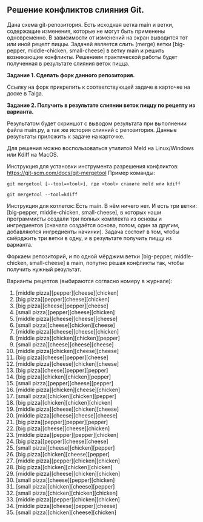 ## Решение конфликтов слияния Git.

Дана схема git-репозитория. Есть исходная ветка main и ветки, содержащие изменения, которые не могут быть применены одновременно. В зависимости от изменений на экран выводится тот или иной рецепт пиццы.
Задачей является слить (merge) ветки [big-pepper, middle-chicken, small-cheese] в ветку main и решить возникающие конфликты. 
Решением практической работы будет полученная в результате слияния веток пицца.

**Задание 1. Сделать форк данного репозитория.**

Ссылку на форк прикрепить к соответствующей задаче в карточке на доске в Taiga.

**Задание 2. Получить в результате слиянии веток пиццу по рецепту из варианта.**

Результатом будет скриншот с выводом результата при выполнении файла main.py, а так же история слияний с репозитория.
Данные результаты приложить к задаче на карточке.

Для решения можно воспользоваться утилитой Meld на Linux/Windows или Kdiff на MacOS.

Инструкция для установки инструмента разрешения конфликтов: https://git-scm.com/docs/git-mergetool
Пример команды:

```
git mergetool [--tool=<tool>], где <tool> ставите meld или kdiff
```
```
git mergetool --tool=kdiff
```

Инструкция для котлеток:
Есть main. В нём ничего нет. И есть три ветки: [big-pepper, middle-chicken, small-cheese], в которых наши программисты создали три полных комплекта из основы и ингредиентов (сначала создаётся основа, потом, один за другим, добавляются ингредиенты начинки). 
Задача состоит в том, чтобы смёрджить три ветки в одну, и в результате получить пиццу из варианта.

Форкаем репозиторий, и по одной мёрджим ветки [big-pepper, middle-chicken, small-cheese] в main, попутно решая конфликты так, чтобы получить нужный результат.

Варианты рецептов (выбираются согласно номеру в журнале):

 1. [middle pizza][pepper][cheese][chicken]
 2. [big pizza][pepper][cheese][chicken]
 3. [big pizza][cheese][pepper][cheese]
 4. [small pizza][pepper][cheese][chicken]
 5. [middle pizza][cheese][cheese][cheese]
 6. [small pizza][cheese][chicken][cheese]
 7. [middle pizza][cheese][cheese][chicken]
 8. [middle pizza][chicken][chicken][pepper]
 9. [small pizza][cheese][cheese][cheese]
10. [middle pizza][chicken][cheese][cheese]
11. [big pizza][cheese][pepper][cheese]
12. [middle pizza][cheese][chicken][cheese]
13. [big pizza][cheese][pepper][pepper]
14. [big pizza][chicken][chicken][pepper]
15. [small pizza][pepper][cheese][pepper]
16. [middle pizza][chicken][cheese][chicken]
17. [small pizza][chicken][chicken][pepper]
18. [big pizza][chicken][chicken][chicken]
19. [middle pizza][cheese][chicken][cheese]
20. [middle pizza][cheese][cheese][cheese]
21. [big pizza][pepper][pepper][pepper]
22. [big pizza][cheese][cheese][chicken]
23. [middle pizza][pepper][pepper][chicken]
24. [big pizza][pepper][cheese][cheese]
25. [small pizza][cheese][chicken][pepper]
26. [big pizza][chicken][cheese][pepper]
27. [middle pizza][pepper][chicken][chicken]
28. [big pizza][chicken][chicken][chicken]
29. [middle pizza][cheese][chicken][chicken]
30. [small pizza][cheese][pepper][chicken]
31. [small pizza][chicken][cheese][pepper]
32. [small pizza][chicken][chicken][chicken]
33. [middle pizza][pepper][chicken][chicken]
34. [middle pizza][cheese][pepper][cheese]
35. [small pizza][chicken][cheese][chicken]
   
   
